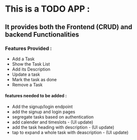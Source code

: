 # This is a TODO APP :
## It provides both the Frontend (CRUD) and backend Functionalities

### Features Provided : 
- Add a Task 
- Show the Task List
- Add its Description
- Update a task
- Mark the task as done
- Remove a Task

#### features needed to be added : 
- Add the signup/login endpoint
- add the signup and login pages
- segregate tasks based on authentication
- add calender and timeslots - (UI update)
- add the task heading with description - (UI update)
- tap to expand a whole task with deascription - (UI update)
